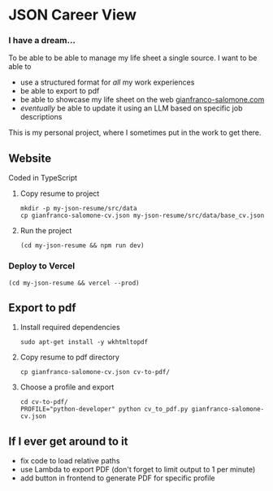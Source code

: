 # JSON Career View

### I have a dream...
To be able to be able to manage my life sheet a single source. I want to be able to
* use a structured format for *all* my work experiences
* be able to export to pdf
* be able to showcase my life sheet on the web [gianfranco-salomone.com](https://gianfranco-salomone.com/)
* *eventually* be able to update it using an LLM based on specific job descriptions

This is my personal project, where I sometimes put in the work to get there.

## Website
Coded in TypeScript

1. Copy resume to project
   ```
   mkdir -p my-json-resume/src/data
   cp gianfranco-salomone-cv.json my-json-resume/src/data/base_cv.json
   ```
2. Run the project
   ```
   (cd my-json-resume && npm run dev)
   ```

### Deploy to Vercel
   ```
   (cd my-json-resume && vercel --prod)
   ```

## Export to pdf
1. Install required dependencies
   ```
   sudo apt-get install -y wkhtmltopdf
   ```
2. Copy resume to pdf directory
   ```
   cp gianfranco-salomone-cv.json cv-to-pdf/
   ```
3. Choose a profile and export
   ```
   cd cv-to-pdf/
   PROFILE="python-developer" python cv_to_pdf.py gianfranco-salomone-cv.json
   ```

## If I ever get around to it
* fix code to load relative paths
* use Lambda to export PDF (don't forget to limit output to 1 per minute)
* add button in frontend to generate PDF for specific profile
